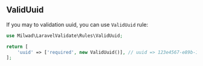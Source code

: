 ## ValidUuid

If you may to validation uuid, you can use `ValidUuid` rule:

```php
use Milwad\LaravelValidate\Rules\ValidUuid;

return [
    'uuid' => ['required', new ValidUuid()], // uuid => 123e4567-e89b-12d3-a456-426655440000
];
```
